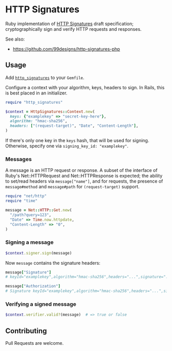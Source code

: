 # HTTP Signatures

Ruby implementation of [HTTP Signatures][draft03] draft specification;
cryptographically sign and verify HTTP requests and responses.

See also:

* https://github.com/99designs/http-signatures-php


## Usage

Add [`http_signatures`][gem] to your `Gemfile`.

Configure a context with your algorithm, keys, headers to sign. In Rails,
this is best placed in an initializer.

```rb
require "http_signatures"

$context = HttpSignatures::Context.new(
  keys: {"examplekey" => "secret-key-here"},
  algorithm: "hmac-sha256",
  headers: ["(request-target)", "Date", "Content-Length"],
)
```

If there's only one key in the `keys` hash, that will be used for signing.
Otherwise, specify one via `signing_key_id: "examplekey"`.

### Messages

A message is an HTTP request or response. A subset of the interface of
Ruby's Net::HTTPRequest and Net::HTTPResponse is expected; the ability to
set/read headers via `message["name"]`, and for requests, the presence
of `message#method` and `message#path` for `(request-target)` support.

```rb
require "net/http"
require "time"

message = Net::HTTP::Get.new(
  "/path?query=123",
  "Date" => Time.now.httpdate,
  "Content-Length" => "0",
)
```

### Signing a message

```rb
$context.signer.sign(message)
```

Now `message` contains the signature headers:

```rb
message["Signature"]
# keyId="examplekey",algorithm="hmac-sha256",headers="...",signature="..."

message["Authorization"]
# Signature keyId="examplekey",algorithm="hmac-sha256",headers="...",signature="..."
```

### Verifying a signed message

```rb
$context.verifier.valid?(message)  # => true or false
```


## Contributing

Pull Requests are welcome.


[draft03]: http://tools.ietf.org/html/draft-cavage-http-signatures-03
[gem]: http://rubygems.org/gems/http_signatures
